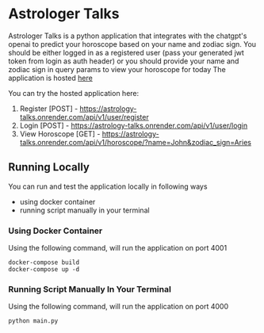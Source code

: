 # Astrologer Talks

Astrologer Talks is a python application that integrates with the chatgpt's openai to predict your horoscope based on your name and zodiac sign.
You should be either logged in as a registered user (pass your generated jwt token from login as auth header) or you should provide your name and zodiac sign in query params to view your horoscope for today
The application is hosted [here](https://astrology-talks.onrender.com/docs#)

You can try the hosted application here:
1. Register [POST] - https://astrology-talks.onrender.com/api/v1/user/register
2. Login [POST] - https://astrology-talks.onrender.com/api/v1/user/login
3. View Horoscope [GET] - https://astrology-talks.onrender.com/api/v1/horoscope/?name=John&zodiac_sign=Aries

## Running Locally
You can run and test the application locally in following ways
- using docker container
- running script manually in your terminal

### Using Docker Container

Using the following command, will run the application on port 4001
```
docker-compose build
docker-compose up -d
```

### Running Script Manually In Your Terminal
Using the following command, will run the application on port 4000
```
python main.py
```

